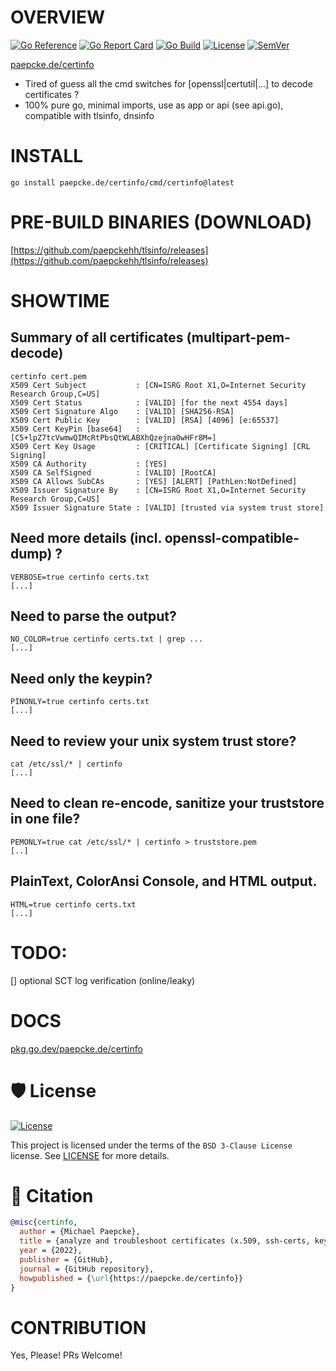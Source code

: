 # OVERVIEW
[![Go Reference](https://pkg.go.dev/badge/paepcke.de/certinfo.svg)](https://pkg.go.dev/paepcke.de/certinfo)
[![Go Report Card](https://goreportcard.com/badge/paepcke.de/certinfo)](https://goreportcard.com/report/paepcke.de/certinfo)
[![Go Build](https://github.com/paepckehh/certinfo/actions/workflows/golang.yml/badge.svg)](https://github.com/paepckehh/certinfo/actions/workflows/golang.yml)
[![License](https://img.shields.io/github/license/paepckehh/certinfo)](https://github.com/paepckehh/certinfo/blob/master/LICENSE)
[![SemVer](https://img.shields.io/github/v/release/paepckehh/certinfo)](https://github.com/paepckehh/certinfo/releases/latest)

[paepcke.de/certinfo](https://paepcke.de/certinfo/)

-   Tired of guess all the cmd switches for [openssl|certutil|...] to decode certificates ?
-   100% pure go, minimal imports, use as app or api (see api.go), compatible with tlsinfo, dnsinfo

# INSTALL

```
go install paepcke.de/certinfo/cmd/certinfo@latest
```

# PRE-BUILD BINARIES (DOWNLOAD)
[https://github.com/paepckehh/tlsinfo/releases](https://github.com/paepckehh/tlsinfo/releases)

# SHOWTIME

## Summary of all certificates (multipart-pem-decode)

``` Shell
certinfo cert.pem
X509 Cert Subject           : [CN=ISRG Root X1,O=Internet Security Research Group,C=US] 
X509 Cert Status            : [VALID] [for the next 4554 days]
X509 Cert Signature Algo    : [VALID] [SHA256-RSA] 
X509 Cert Public Key        : [VALID] [RSA] [4096] [e:65537]
X509 Cert KeyPin [base64]   : [C5+lpZ7tcVwmwQIMcRtPbsQtWLABXhQzejna0wHFr8M=] 
X509 Cert Key Usage         : [CRITICAL] [Certificate Signing] [CRL Signing] 
X509 CA Authority           : [YES]
X509 CA SelfSigned          : [VALID] [RootCA]
X509 CA Allows SubCAs       : [YES] [ALERT] [PathLen:NotDefined]
X509 Issuer Signature By    : [CN=ISRG Root X1,O=Internet Security Research Group,C=US] 
X509 Issuer Signature State : [VALID] [trusted via system trust store]
```

## Need more details (incl. openssl-compatible-dump) ?

``` Shell
VERBOSE=true certinfo certs.txt
[...]
```

## Need to parse the output?

``` Shell
NO_COLOR=true certinfo certs.txt | grep ... 
[...]
```

## Need only the keypin?

``` Shell
PINONLY=true certinfo certs.txt
[...]
```

## Need to review your unix system trust store?

``` Shell
cat /etc/ssl/* | certinfo 
[...]
```

## Need to clean re-encode, sanitize your truststore in one file?

``` Shell
PEMONLY=true cat /etc/ssl/* | certinfo > truststore.pem
[..]
```

## PlainText, ColorAnsi Console, and HTML output.
``` Shell
HTML=true certinfo certs.txt
[...]
```

# TODO:

[] optional SCT log verification (online/leaky)

# DOCS

[pkg.go.dev/paepcke.de/certinfo](https://pkg.go.dev/paepcke.de/certinfo)

# 🛡 License

[![License](https://img.shields.io/github/license/paepckehh/certinfo)](https://github.com/paepckehh/certinfo/blob/master/LICENSE)

This project is licensed under the terms of the `BSD 3-Clause License` license. See [LICENSE](https://github.com/paepckehh/certinfo/blob/master/LICENSE) for more details.

# 📃 Citation

```bibtex
@misc{certinfo,
  author = {Michael Paepcke},
  title = {analyze and troubleshoot certificates (x.509, ssh-certs, keys, ...)},
  year = {2022},
  publisher = {GitHub},
  journal = {GitHub repository},
  howpublished = {\url{https://paepcke.de/certinfo}}
}
```

# CONTRIBUTION

Yes, Please! PRs Welcome! 

